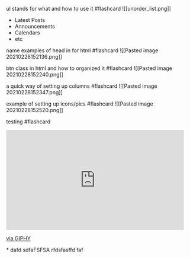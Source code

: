 <!--TARGET DECK: HTML

link contain what? #flashcard 
link rel="stylesheet" type="text/css"  href="{{ url_for('static', filename='main.css')}}"
<!--ID: 1614540026062-->

ul stands for what and how to use it #flashcard 
![[unorder_list.png]]
 <ul class\="list-group"\>  
 <li class\="list-group-item list-group-item-light"\>Latest Posts</li>  
 <li class\="list-group-item list-group-item-light"\>Announcements</li>  
 <li class\="list-group-item list-group-item-light"\>Calendars</li>  
 <li class\="list-group-item list-group-item-light"\>etc</li>  
</ul>
<!--ID: 1614540258540-->


name examples of head in for html #flashcard 
![[Pasted image 20210228152136.png]]
<!--ID: 1614543728237-->

btn class in html and how to organized it #flashcard 
![[Pasted image 20210228152240.png]]
<!--ID: 1614543775251-->


 a quick way of setting up columns #flashcard 
 ![[Pasted image 20210228152347.png]]
<!--ID: 1614543845566-->

example of setting up icons/pics #flashcard 
![[Pasted image 20210228152520.png]]
<!--ID: 1614543954017-->

testing #flashcard 
<iframe src="https://giphy.com/embed/csHrilz0aEtiCEFYLR" width="480" height="270" frameBorder="0" class="giphy-embed" allowFullScreen></iframe><p><a href="https://giphy.com/gifs/originals-dog-poster-motivational-csHrilz0aEtiCEFYLR">via GIPHY</a></p>
* dafd sdfaFSFSA	rfdsfasffd faf
<!--ID: 1617546801441-->


